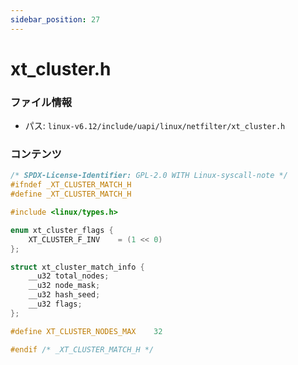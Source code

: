 ```yaml
---
sidebar_position: 27
---
```

# xt_cluster.h

### ファイル情報

- パス: `linux-v6.12/include/uapi/linux/netfilter/xt_cluster.h`

### コンテンツ

```h
/* SPDX-License-Identifier: GPL-2.0 WITH Linux-syscall-note */
#ifndef _XT_CLUSTER_MATCH_H
#define _XT_CLUSTER_MATCH_H

#include <linux/types.h>

enum xt_cluster_flags {
	XT_CLUSTER_F_INV	= (1 << 0)
};

struct xt_cluster_match_info {
	__u32 total_nodes;
	__u32 node_mask;
	__u32 hash_seed;
	__u32 flags;
};

#define XT_CLUSTER_NODES_MAX	32

#endif /* _XT_CLUSTER_MATCH_H */

```
